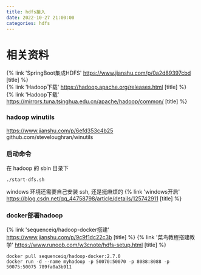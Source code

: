 ```yaml
---
title: hdfs接入
date: 2022-10-27 21:00:00
categories: hdfs
---
```


# 相关资料

{% link 'SpringBoot集成HDFS' https://www.jianshu.com/p/0a2d89397cbd [title] %}  
{% link 'Hadoop下载' https://hadoop.apache.org/releases.html [title] %}  
{% link 'Hadoop下载' https://mirrors.tuna.tsinghua.edu.cn/apache/hadoop/common/ [title] %}
<!-- more -->

### hadoop winutils

https://www.jianshu.com/p/6efd353c4b25  
github.com/steveloughran/winutils

### 启动命令

在 hadoop 的 sbin 目录下

```shell
./start-dfs.sh
```

windows 环境还需要自己安装 ssh, 还是挺麻烦的
{% link 'windows开启' https://blog.csdn.net/qq_44758798/article/details/125742911 [title] %}

### docker部署hadoop

{% link 'sequenceiq/hadoop-docker搭建' https://www.jianshu.com/p/9c9f1dc22c3b [title] %}
{% link '菜鸟教程搭建教学' https://www.runoob.com/w3cnote/hdfs-setup.html [title] %}


```shell
docker pull sequenceiq/hadoop-docker:2.7.0
docker run -d --name myhadoop -p 50070:50070 -p 8088:8088 -p 50075:50075 789fa0a3b911
```

